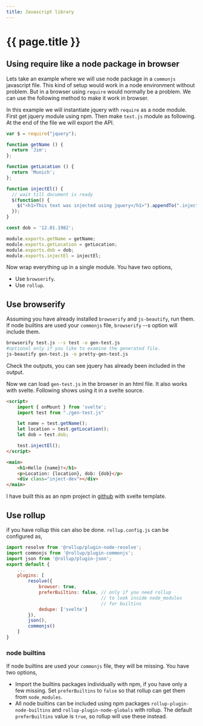 ```yaml
---
title: Javascript library
---
```


# {{ page.title }}

## Using require like a node package in browser

Lets take an example where we will use node package in a ``commonjs`` javascript file. This kind of setup would work in a node environment without
problem. But in a browser using ``require`` would normally be a problem. We can use the following method to make it work in browser.

In this example we will instantiate jquery with ``require`` as a node module. First get jquery module using npm. Then make ``test.js`` module as following.
At the end of the file we will export the API.

```javascript
var $ = require("jquery");

function getName () {
  return 'Jim';
};

function getLocation () {
  return 'Munich';
};

function injectEl() {
  // wait till document is ready 
  $(function() {
    $("<h1>This text was injected using jquery</h1>").appendTo(".inject-dev");
  });
}

const dob = '12.01.1982';

module.exports.getName = getName;
module.exports.getLocation = getLocation;
module.exports.dob = dob;
module.exports.injectEl = injectEl;
```

Now wrap everything up in a single module.
You have two options,
* Use ``browserify``.
* Use ``rollup``.

## Use browserify 

Assuming you have already installed ``browserify`` and ``js-beautify``, run them. If node builtins are used your ``commonjs`` file, ``browserify`` --s option will include them.

```bash
browserify test.js --s test -o gen-test.js
#optional only if you like to examine the generated file.
js-beautify gen-test.js -o pretty-gen-test.js
```
Check the outputs, you can see jquery has already been included in the output. 

Now we can load ``gen-test.js`` in the browser in an html file. It also works with svelte. Following shows using it in a svelte source. 

```html
<script>
	import { onMount } from 'svelte';
	import test from "./gen-test.js"

	let name = test.getName();
	let location = test.getLocation();
	let dob = test.dob;

	test.injectEl();
</script>

<main>
	<h1>Hello {name}!</h1>
	<p>Location: {location}, dob: {dob}</p>
	<div class="inject-dev"></div>
</main>
```

I have built this as an npm project in [github](https://github.com/kkibria/svelte-js-library) with svelte template.

## Use rollup
if you have rollup this can also be done. ``rollup.config.js`` can be configured as, 

```javascript
import resolve from '@rollup/plugin-node-resolve';
import commonjs from '@rollup/plugin-commonjs';
import json from '@rollup/plugin-json';
export default {
	...
	plugins: [
		resolve({
			browser: true,
			preferBuiltins: false, // only if you need rollup
								   // to look inside node_modules
								   // for builtins
			dedupe: ['svelte']
		}),
		json(),
		commonjs()
	]
}
```

### node builtins
If node builtins are used your ``commonjs`` file, they will be missing. You have two options,
* Import the builtins packages individually with npm, if you have only a few missing. Set ``preferBuiltins`` to ``false`` 
so that rollup can get them from ``node_modules``.
* All node builtins  can be included using npm packages ``rollup-plugin-node-builtins`` and ``rollup-plugin-node-globals`` with rollup.
The default ``preferBuiltins`` value is ``true``, so rollup will use these instead.
